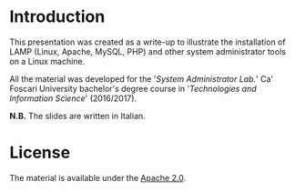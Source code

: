 # Introduction
This presentation was created as a write-up to illustrate the installation of LAMP (Linux, Apache, MySQL, PHP) and other system administrator tools on a Linux machine. 

All the material was developed for the '*System Administrator Lab.*' Ca' Foscari University bachelor's degree course in '*Technologies and Information Science*' (2016/2017).

**N.B.** The slides are written in Italian.

# License
The material is available under the [Apache 2.0](https://github.com/FabioDainese/System_Administrator/blob/master/LICENSE).
